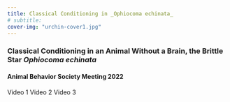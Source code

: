 ```yaml
---
title: Classical Conditioning in _Ophiocoma echinata_
# subtitle:
cover-img: "urchin-cover1.jpg"
---
```


### Classical Conditioning in an Animal Without a Brain, the Brittle Star _Ophiocoma echinata_
#### Animal Behavior Society Meeting 2022

Video 1
Video 2
Video 3
